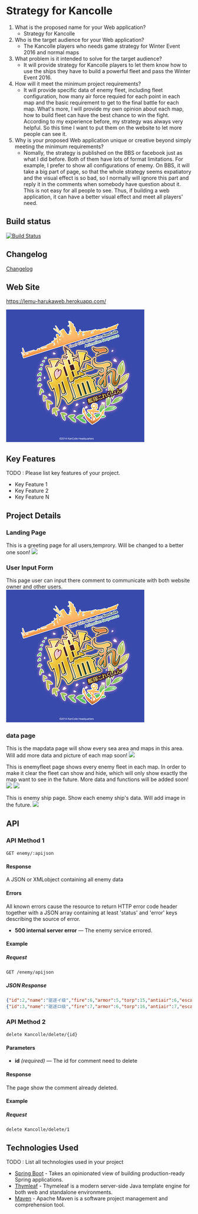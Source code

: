 # Strategy for Kancolle

1. What is the proposed name for your Web application?
    - Strategy for Kancolle
2. Who is the target audience for your Web application?
    - The Kancolle players who needs game strategy for Winter Event 2016 and normal maps
3. What problem is it intended to solve for the target audience?
    - It will provide strategy for Kancolle players to let them know how to use the ships they have to build a powerful fleet and pass the Winter Event 2016.
4. How will it meet the minimum project requirements?
    - It will provide specific data of enemy fleet, including fleet configuration, how many air force requied for each point in each map and the basic requirement to get to the final battle for each map. What's more, I will provide my own opinion about each map, how to build fleet can have the best chance to win the fight. According to my experience before, my strategy was always very helpful. So this time I want to put them on the website to let more people can see it. 
5. Why is your proposed Web application unique or creative beyond simply meeting the minimum requirements?
    - Nomally, the strategy is published on the BBS or facebook just as what I did before. Both of them have lots of format limitations. For example, I prefer to show all configurations of enemy. On BBS, it will take a big part of page, so that the whole strategy seems expatiatory and the visual effect is so bad, so I normally will ignore this part and reply it in the comments when somebody have question about it. This is not easy for all people to see. Thus, if building a web application, it can have a better visual effect and meet all players' need.
     
## Build status

[![Build Status](https://travis-ci.org/infsci2560sp17/full-stack-web-LeMU-Haruka.svg?branch=master)](https://travis-ci.org/infsci2560sp17/full-stack-web-LeMU-Haruka)

## Changelog
[Changelog](CHANGELOG.md)

## Web Site

https://lemu-harukaweb.herokuapp.com/

![](https://github.com/infsci2560sp17/full-stack-web-LeMU-Haruka/blob/master/bmp/kancolle.jpg)

## Key Features

TODO : Please list key features of your project.

* Key Feature 1
* Key Feature 2
* Key Feature N

## Project Details

### Landing Page

This is a greeting page for all users,temprory. Will be changed to a better one soon!
![](https://github.com/infsci2560sp17/full-stack-web-LeMU-Haruka/blob/master/bmp/home.jpg)

### User Input Form

This page user can input there comment to communicate with both website owner and other users.
![](https://github.com/infsci2560sp17/full-stack-web-LeMU-Haruka/blob/master/bmp/kancolle.jpg)

### data page

This is the mapdata page will show every sea area and maps in this area. Will add more data and picture of each map soon!
![](https://github.com/infsci2560sp17/full-stack-web-LeMU-Haruka/blob/master/bmp/mapdata.jpg)

This is enemyfleet page shows every enemy fleet in each map. In order to make it clear the fleet can show and hide, which will only show exactly the map want to see in the future. More data and functions will be added soon!
![](https://github.com/infsci2560sp17/full-stack-web-LeMU-Haruka/blob/master/bmp/enemyfleetshow.jpg)
![](https://github.com/infsci2560sp17/full-stack-web-LeMU-Haruka/blob/master/bmp/enemyfleethide.jpg)

This is enemy ship page. Show each enemy ship's data. Will add image in the future.
![](https://github.com/infsci2560sp17/full-stack-web-LeMU-Haruka/blob/master/bmp/enemy.jpg)

## API

### API Method 1

    GET enemy/:apijson

#### Response

A JSON or XMLobject containing all enemy data

#### Errors

All known errors cause the resource to return HTTP error code header together with a JSON array containing at least 'status' and 'error' keys describing the source of error.

- **500 internal server error** — The enemy service errored.


#### Example

##### Request

    GET /enemy/apijson

##### JSON Response

```json
{"id":2,"name":"驱逐イ级","fire":6,"armor":5,"torp":15,"antiair":6,"escape":14,"type":"Destroyer","aa":6,"hp":20},
{"id":3,"name":"驱逐ロ级","fire":7,"armor":6,"torp":16,"antiair":7,"escape":15,"type":"Destroyer","aa":7,"hp":22}
```

### API Method 2

    delete Kancolle/delete/{id}
    

#### Parameters
    
- **id** _(required)_ — The id for comment need to delete

#### Response

The page show the comment already deleted.

#### Example

##### Request

    delete Kancolle/delete/1

## Technologies Used

TODO : List all technologies used in your project

- [Spring Boot](https://projects.spring.io/spring-boot/) - Takes an opinionated view of building production-ready Spring applications.
- [Thymleaf](http://www.thymeleaf.org/) - Thymeleaf is a modern server-side Java template engine for both web and standalone environments.
- [Maven](https://maven.apache.org/) - Apache Maven is a software project management and comprehension tool.